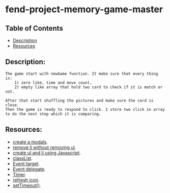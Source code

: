 # fend-project-memory-game-master

## Table of Contents
- [Description](#Description)
- [Resources](#Resources)
## Description:
	The game start with newGame function. It make sure that every thing is:
		1) zero like, time and move count,  
		2) empty like array that hold two card to check if it is match or not.

	After that start shuffling the pictures and make sure the card is close. 
	Then the game is ready to respond to click. I store two click in array to do the next step which it is comparing.
## Resources:
* [create a modals](https://www.w3schools.com/howto/howto_css_modals.asp).
* [remove li  without removing ul](https://stackoverflow.com/questions/18795028/javascript-remove-li-without-removing-ul).
* [create ul and li using Javascript](http://www.java2s.com/Tutorials/Javascript/Javascript_Element_How_to/UL/Create_ul_and_li_element.htm).
* [classList](https://developer.mozilla.org/en-US/docs/Web/API/Element/classList).
* [Event target](https://www.w3schools.com/jsref/tryit.asp?filename=try_dom_event_target).
* [Event delegate](https://davidwalsh.name/event-delegate).
* [Timer](https://jsfiddle.net/Daniel_Hug/pvk6p/).
* [refresh icon](https://www.w3schools.com/icons/tryit.asp?filename=tryicons_fa-refresh).
* [setTimeout()](https://www.freecodecamp.org/news/javascript-timers-everything-you-need-to-know-5f31eaa37162/).
